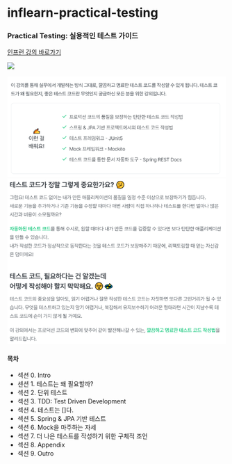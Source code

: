 # inflearn-practical-testing

### Practical Testing: 실용적인 테스트 가이드

[인프런 강의 바로가기](https://www.inflearn.com/course/practical-testing-%EC%8B%A4%EC%9A%A9%EC%A0%81%EC%9D%B8-%ED%85%8C%EC%8A%A4%ED%8A%B8-%EA%B0%80%EC%9D%B4%EB%93%9C#)

<img src="https://cdn.inflearn.com/public/courses/329295/cover/fdf8a8f7-d1d2-4019-b03c-dc3e8c69ea42/329295-eng.png" />

![img.png](img.png)
![img_1.png](img_1.png)

#### 목차
- 섹션 0. Intro
- 센션 1. 테스트는 왜 필요할까?
- 섹션 2. 단위 테스트
- 섹션 3. TDD: Test Driven Development
- 섹션 4. 테스트는 []다.
- 섹션 5. Spring & JPA 기반 테스트
- 섹션 6. Mock을 마주하는 자세
- 섹션 7. 더 나은 테스트를 작성하기 위한 구체적 조언
- 섹션 8. Appendix
- 섹션 9. Outro



